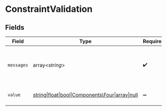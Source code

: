 # ConstraintValidation


## Fields

| Field                                                                            | Type                                                                             | Required                                                                         | Description                                                                      | Example                                                                          |
| -------------------------------------------------------------------------------- | -------------------------------------------------------------------------------- | -------------------------------------------------------------------------------- | -------------------------------------------------------------------------------- | -------------------------------------------------------------------------------- |
| `messages`                                                                       | array<*string*>                                                                  | :heavy_check_mark:                                                               | List of validation error messages                                                | [<br/>"Field is required",<br/>"Invalid format"<br/>]                            |
| `value`                                                                          | [string\|float\|bool\|Components\Four\|array\|null](../../Models/Components/Value.md) | :heavy_minus_sign:                                                               | Value that failed validation                                                     | xx xx xx                                                                         |